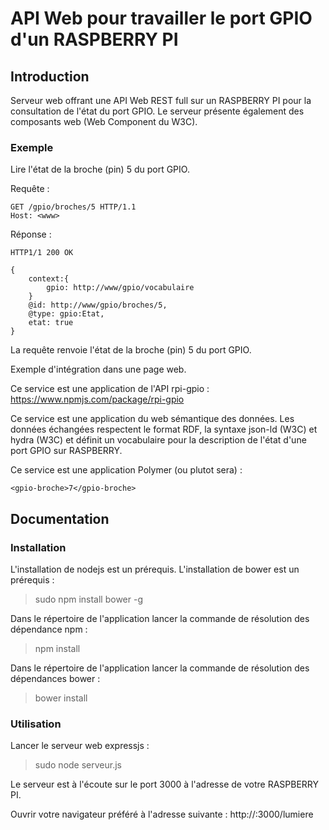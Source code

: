 API Web pour travailler le port GPIO d'un RASPBERRY PI
======================================================

Introduction
------------

Serveur web offrant une API Web REST full sur un RASPBERRY PI pour la consultation de l'état du port GPIO. Le serveur présente également des composants web (Web Component du W3C).

### Exemple

Lire l'état de la broche (pin) 5 du port GPIO.

Requête : 

    GET /gpio/broches/5 HTTP/1.1
    Host: <www>

Réponse : 

    HTTP1/1 200 OK
    
    {
        context:{
            gpio: http://www/gpio/vocabulaire
        }
        @id: http://www/gpio/broches/5,
        @type: gpio:Etat,
        etat: true
    }

La requête renvoie l'état de la broche (pin) 5 du port GPIO.

Exemple d'intégration dans une page web.

Ce service est une application de l'API rpi-gpio : https://www.npmjs.com/package/rpi-gpio

Ce service est une application du web sémantique des données. Les données échangées respectent le format RDF, la syntaxe json-ld (W3C) et hydra (W3C) et définit un vocabulaire pour la description de l'état d'une port GPIO sur RASPBERRY.

Ce service est une application Polymer (ou plutot sera) : 

    <gpio-broche>7</gpio-broche>
 

Documentation
-------------

### Installation

L'installation de nodejs est un prérequis.
L'installation de bower est un prérequis :
> sudo npm install bower -g

Dans le répertoire de l'application lancer la commande de résolution des dépendance npm : 
> npm install

Dans le répertoire de l'application lancer la commande de résolution des dépendances bower : 
> bower install

### Utilisation

Lancer le serveur web expressjs : 
> sudo node serveur.js

Le serveur est à l'écoute sur le port 3000 à l'adresse de votre RASPBERRY PI.

Ouvrir votre navigateur préféré à l'adresse suivante : http://<addresse-ip-pi>:3000/lumiere

